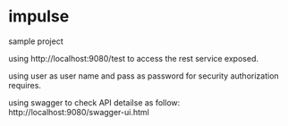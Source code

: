 # impulse
sample project

using http://localhost:9080/test to access the rest service exposed.

using user as user name and pass as password for security authorization requires.

using swagger to check API detailse as follow: http://localhost:9080/swagger-ui.html

